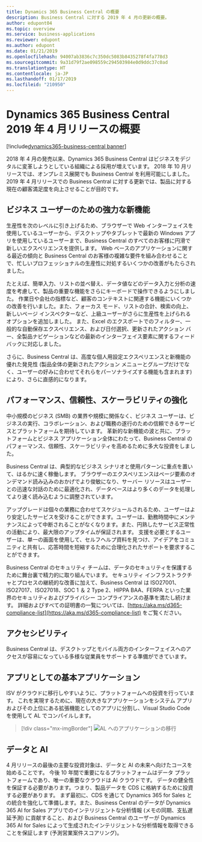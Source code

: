 ```yaml
---
title: Dynamics 365 Business Central の概要
description: Business Central に対する 2019 年 4 月の更新の概要。
author: edupont04
ms.topic: overview
ms.service: business-applications
ms.reviewer: edupont
ms.author: edupont
ms.date: 01/21/2019
ms.openlocfilehash: 94007ab3836c7c350dc5083b8435278f4fa778d3
ms.sourcegitcommit: 9a31d79f2ae098559c294503984e0d9ddc37c0ad
ms.translationtype: HT
ms.contentlocale: ja-JP
ms.lasthandoff: 01/17/2019
ms.locfileid: "210950"
---
```

# <a name="overview-of-dynamics-365-business-central-april-19-release"></a>Dynamics 365 Business Central 2019 年 4 月リリースの概要
[!include[dynamics365-business-central banner](../includes/dynamics365-business-central.md)]

2018 年 4 月の発売以来、Dynamics 365 Business Central はビジネスをデジタルに変革しようとしている組織による採用が増えています。 2018 年 10 月リリースでは、オンプレミス展開でも Business Central を利用可能にしました。 2019 年 4 月リリースでの Business Central に対する更新では、製品に対する現在の顧客満足度を向上させることが目的です。  

## <a name="powerful-new-features-for-business-users"></a>ビジネス ユーザーのための強力な新機能
生産性を次のレベルに引き上げるため、ブラウザーで Web インターフェイスを使用しているユーザーから、デスクトップやタブレットで最新の Windows アプリを使用しているユーザーまで、Business Central のすべてのお客様に円滑で新しいエクスペリエンスを提供します。 Web ベースのアプリケーションに関する最近の傾向と Business Central のお客様の複雑な要件を組み合わせることで、忙しいプロフェッショナルの生産性に対処するいくつかの改善がもたらされました。  

たとえば、簡単入力、リストの並べ替え、データ値などのデータ入力と分析の速度を考慮して、製品の重要な機能をさらにキーボードで操作できるようにしました。 作業日や会社の指標など、顧客のコンテキストに関連する機能にいくつかの改善を行いました。また、フォーカス モード、リストの合計、検索の向上、新しいページ インスペクターなど、上級ユーザーがさらに生産性を上げられるオプションを追加しました。 また、Excel のエクスポートでのフィルター、一般的な自動保存エクスペリエンス、および日付選択、更新されたアクション バー、全製品ナビゲーションなどの最新のインターフェイス要素に関するフィードバックに対応しました。

さらに、Business Central は、高度な個人用設定エクスペリエンスと新機能の優れた発見性 (製品全体の更新されたアクション メニューとグループだけでなく、ユーザーの好みに合わせてそれらをパーソナライズする機能も含まれます) により、さらに直感的になります。

## <a name="performance-reliability-and-scalability-enhancements"></a>パフォーマンス、信頼性、スケーラビリティの強化
中小規模のビジネス (SMB) の業界や規模に関係なく、ビジネス ユーザーは、ビジネスの実行、コラボレーション、および職務の遂行のための信頼できるサービスとプラットフォームを期待しています。 革新的な新機能の波と共に、プラットフォームとビジネス アプリケーション全体にわたって、Business Central のパフォーマンス、信頼性、スケーラビリティを高めるために多大な投資をしました。

Business Central は、典型的なビジネス シナリオと使用パターンに重点を置いて、はるかに速く稼働します。 ブラウザーのエクスペリエンスはページ要素のオンデマンド読み込みのおかげでより俊敏になり、サーバー リソースはユーザーとの迅速な対話のために最適化され、データベースはより多くのデータを処理してより速く読み込むように調整されています。  

アップグレードは個々の業務に合わせてスケジュールされるため、ユーザーはより安定したサービスを受けることができます。ユーザーは、勤務時間中にメンテナンスによって中断されることがなくなります。また、円熟したサービス正常性の活動により、最大限のアップタイムが保証されます。 支援を必要とするユーザーは、単一の画面を使用して、セルフヘルプ資料を見つけ、アイデアをコミュニティと共有し、応答時間を短縮するために合理化されたサポートを要求することができます。  

Business Central のセキュリティ チームは、データのセキュリティを保護するために舞台裏で精力的に取り組んでいます。 セキュリティ インフラストラクチャとプロセスの継続的な改善に加えて、Business Central は ISO27001、ISO27017、ISO27018、SOC 1 ＆ 2 Type 2、HIPPA BAA、FERPA といった業界のセキュリティおよびプライバシー コンプライアンスの基準を満たし続けます。 詳細およびすべての証明書の一覧については、[https://aka.ms/d365-compliance-list](https://aka.ms/d365-compliance-list) をご覧ください。

## <a name="accessibility"></a>アクセシビリティ
Business Central は、デスクトップとモバイル両方のインターフェイスへのアクセスが容易になっている多様な従業員をサポートする準備ができています。

## <a name="base-application-as-an-app"></a>アプリとしての基本アプリケーション
ISV がクラウドに移行しやすいように、プラットフォームへの投資を行っています。 これを実現するために、現在の大きなアプリケーションをシステム アプリおよびその上位にある拡張機能としてのアプリに分割し、Visual Studio Code を使用して AL でコンパイルします。  

> [!div class="mx-imgBorder"]
> ![AL へのアプリケーションの移行](media/index-2.png "アプリケーションとプラットフォーム")

## <a name="data-and-ai"></a>データと AI
4 月リリースの最後の主要な投資対象は、データと AI の未来へ向けたコースを始めることです。 今後 10 年間で重要になるプラットフォームはデータ プラットフォームであり、唯一の重要なクラウドは AI クラウドです。 データの健全性を保証する必要があります。つまり、製品データを CDS に格納するために投資する必要があります。 まず最初に、CDS を通じて Dynamics 365 for Sales との統合を強化して準備します。また、Business Central のデータが Dynamics 365 AI for Sales アプリでのインテリジェントな分析情報 (メモの同期、支払遅延予測) に貢献すること、および Business Central のユーザーが Dynamics 365 AI for Sales によって生成されたインテリジェントな分析情報を取得できることを保証します (予測営業案件スコアリング)。
